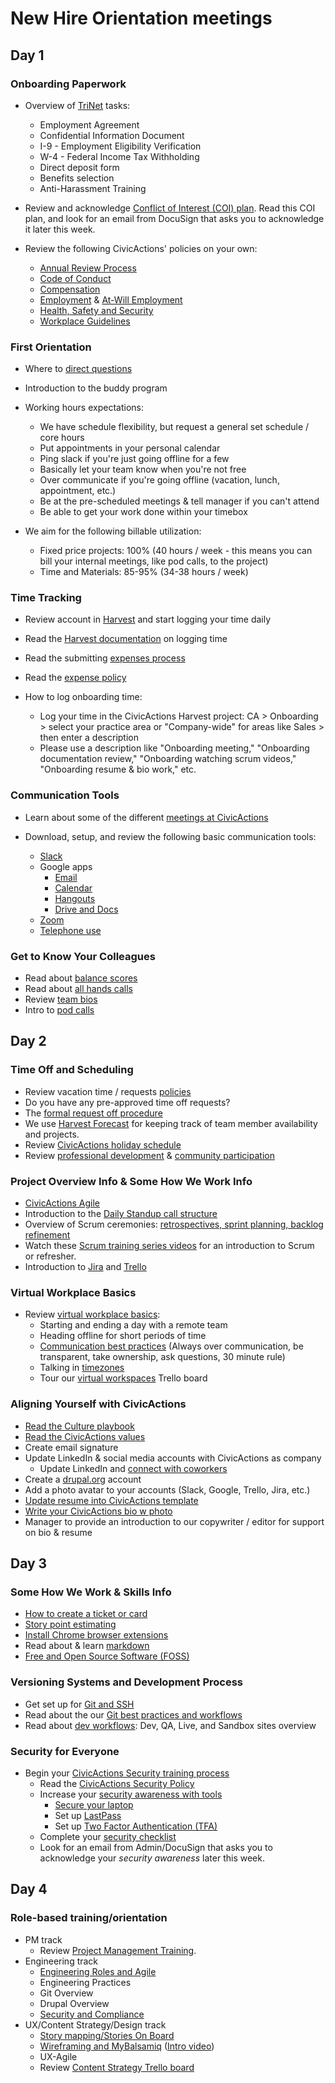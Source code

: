 # New Hire Orientation meetings

## Day 1

### Onboarding Paperwork

- Overview of [TriNet](https://sso.trinet.com/auth/cdcservlet?realm=sw_hrp&goto=https%3A%2F%2Fwww.hrpassport.com%3A443%2FLink2HR.eng%3F%2FSaf%2FEntry%2FPortal.htm&RequestID=22350&MajorVersion=1&MinorVersion=0&ProviderID=https%3A%2F%2Fwww.hrpassport.com%3A443%2Famagent%3FRealm%3D%2Fsw_hrp&IssueInstant=2017-06-13T15%3A05%3A16Z) tasks:

  - Employment Agreement
  - Confidential Information Document
  - I-9 - Employment Eligibility Verification
  - W-4 - Federal Income Tax Withholding
  - Direct deposit form
  - Benefits selection
  - Anti-Harassment Training

- Review and acknowledge [Conflict of Interest (COI) plan](https://docs.google.com/document/d/1JSvThcqIM8BSmIoAjUrNZPdx0wemMCiyrBRyChORfv0/edit). Read this COI plan, and look for an email from DocuSign that asks you to acknowledge it later this week.

- Review the following CivicActions' policies on your own:
  - [Annual Review Process](../../030-policies/annual-review-process.md)
  - [Code of Conduct](../../030-policies/code-of-conduct.md)
  - [Compensation](../../040-employee-handbook-us/compensation.md)
  - [Employment](../../040-employee-handbook-us/employment.md) & [At-Will Employment](../../030-policies/leaving-civicactions.md)
  - [Health, Safety and Security](../../030-policies/health-safety-security.md)
  - [Workplace Guidelines](../../030-policies/workplace-guidelines.md)

### First Orientation

- Where to [direct questions](../../020-about-us/general-contacts-and-listservs.md)

- Introduction to the buddy program

- Working hours expectations:
  - We have schedule flexibility, but request a general set schedule / core hours
  - Put appointments in your personal calendar
  - Ping slack if you're just going offline for a few
  - Basically let your team know when you're not free
  - Over communicate if you're going offline (vacation, lunch, appointment, etc.)
  - Be at the pre-scheduled meetings & tell manager if you can't attend
  - Be able to get your work done within your timebox
- We aim for the following billable utilization:
  - Fixed price projects: 100% (40 hours / week - this means you can bill your internal meetings, like pod calls, to the project)
  - Time and Materials: 85-95% (34-38 hours / week)

### Time Tracking

- Review account in [Harvest](../../050-how-we-work/tools/harvest.md) and start logging your time daily

- Read the [Harvest documentation](../../04-how-we-work/tools/harvest.md#logging-time) on logging time

- Read the submitting [expenses process](../../04-how-we-work/tools/harvest.md#tracking-expenses)

- Read the [expense policy](../../030-policies/expenses.md)

- How to log onboarding time:
  - Log your time in the CivicActions Harvest project: CA > Onboarding > select your practice area or "Company-wide" for areas like Sales > then enter a description
  - Please use a description like "Onboarding meeting," "Onboarding documentation review," "Onboarding watching scrum videos," "Onboarding resume & bio work," etc.

### Communication Tools

- Learn about some of the different [meetings at CivicActions](meetings-and-meeting-tools.md)
- Download, setup, and review the following basic communication tools:

  - [Slack](../../050-how-we-work/tools/slack.md)
  - Google apps
    - [Email](../../050-how-we-work/tools/email.md)
    - [Calendar](../../050-how-we-work/tools/google-calendar.md)
    - [Hangouts](../../050-how-we-work/tools/google-hangouts.md)
    - [Drive and Docs](../../050-how-we-work/tools/google-docs.md)
  - [Zoom](../../050-how-we-work/tools/zoom.md)
  - [Telephone use](../../050-how-we-work/tools/telephone.md)

### Get to Know Your Colleagues

- Read about [balance scores](../../050-how-we-work/balance-scores.md)
- Read about [all hands calls](meetings-and-meeting-tools.md#all-hands-calls)
- Review [team bios](https://civicactions.com/team/)
- Intro to [pod calls](meetings-and-meeting-tools.md#pod-calls)

## Day 2

### Time Off and Scheduling

- Review vacation time / requests [policies](../../040-employee-handbook-us/benefits-and-holidays.md)
- Do you have any pre-approved time off requests?
- The [formal request off procedure](../../03-policies/benefits-and-holidays.md#notice-scheduling-and-approval-of-time-off)
- We use [Harvest Forecast](../../050-how-we-work/tools/harvest-forecast.md) for keeping track of team member availability and projects.
- Review [CivicActions holiday schedule](../../03-policies/benefits-and-holidays.md#holidays)
- Review [professional development](../../030-policies/prodev.md) & [community participation](../../030-policies/community-participation.md)

### Project Overview Info & Some How We Work Info

- [CivicActions Agile](../../050-how-we-work/agile-overview.md)
- Introduction to the [Daily Standup call structure](../../050-how-we-work/agile-practices/daily-scrum-calls.md)
- Overview of Scrum ceremonies: [retrospectives, sprint planning, backlog refinement](../../01-welcome-to-civicactions/training/meetings-and-meeting-tools.md#project-specific-meetings)
- Watch these [Scrum training series videos](http://scrumtrainingseries.com/) for an introduction to Scrum or refresher.
- Introduction to [Jira](../../050-how-we-work/tools/jira.md) and [Trello](../../050-how-we-work/tools/trello.md)

### Virtual Workplace Basics

- Review [virtual workplace basics](../../050-how-we-work/virtual-workplace-basics.md):
  - Starting and ending a day with a remote team
  - Heading offline for short periods of time
  - [Communication best practices](../../04-how-we-work/virtual-workplace-basics.md#communication-best-practices) (Always over communication, be transparent, take ownership, ask questions, 30 minute rule)
  - Talking in [timezones](../../04-how-we-work/virtual-workplace-basics.md#talking-time-zones)
  - Tour our [virtual workspaces](https://trello.com/b/TJsUalpG/our-workspaces) Trello board

### Aligning Yourself with CivicActions

- [Read the Culture playbook](../../020-about-us/culture.md)
- [Read the CivicActions values](https://civicactions.com/values/)
- Create email signature
- Update LinkedIn & social media accounts with CivicActions as company
  - Update LinkedIn and [connect with coworkers](https://www.linkedin.com/company/54684)
- Create a [drupal.org](https://register.drupal.org/user/register?destination=home) account
- Add a photo avatar to your accounts (Slack, Google, Trello, Jira, etc.)
- [Update resume into CivicActions template](../team-resume-instructions.md)
- [Write your CivicActions bio w photo](../civicactions-bio-instructions.md)
- Manager to provide an introduction to our copywriter / editor for support on bio & resume

## Day 3

### Some How We Work & Skills Info

- [How to create a ticket or card](../../050-how-we-work/tools/tickets-cards.md)
- [Story point estimating](../../050-how-we-work/tools/storypoints.md)
- [Install Chrome browser extensions](../../050-how-we-work/tools/browserextensions.md)
- Read about & learn [markdown](../../050-how-we-work/tools/markdown.md)
- [Free and Open Source Software (FOSS)](intro-open-source.md)

### Versioning Systems and Development Process

- Get set up for [Git and SSH](git-ssh.md)
- Read about the our [Git best practices and workflows](../../060-engineering/git.md)
- Read about [dev workflows](../../060-engineering/dev-environments.md): Dev, QA, Live, and Sandbox sites overview

### Security for Everyone

- Begin your [CivicActions Security training process](./security-training.md)
  - Read the [CivicActions Security Policy](../../030-policies/security.md)
  - Increase your [security awareness with tools](../../100-security/awareness.md)
    - [Secure your laptop](../../09-security/awareness.md#securing-your-laptop)
    - Set up [LastPass](../../09-security/awareness.md#lastpass)
    - Set up [Two Factor Authentication (TFA)](../../09-security/awareness.md#use-two-factor-or-2-step-authentication-tfa-2fa)
  - Complete your [security checklist](https://docs.google.com/a/civicactions.net/spreadsheets/d/1t_LgXdkCNRzr5p36CV-cdzL8kJmUq_mHlsHWtMLm-Qg/edit?usp=sharing)
  - Look for an email from Admin/DocuSign that asks you to acknowledge your _security awareness_ later this week.

## Day 4

### Role-based training/orientation

- PM track
  - Review [Project Management Training](../../070-project-management/pm-training.md).
- Engineering track
  - [Engineering Roles and Agile](../../060-engineering/engineering-roles.md)
  - Engineering Practices
  - Git Overview
  - Drupal Overview
  - [Security and Compliance](../../060-engineering/security-compliance.md)
- UX/Content Strategy/Design track
  - [Story mapping/Stories On Board](../../110-ux/services/research/story-mapping-guide.md)
  - [Wireframing and MyBalsamiq](../../110-ux/services/design/wireframing-guide.md) ([Intro video](https://www.youtube.com/watch?v=VPzsMdqZKFE))
  - UX-Agile
  - Review [Content Strategy Trello board](https://trello.com/b/jQYVkRqG/content-strategy-products)
